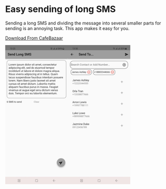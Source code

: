 # Easy sending of long SMS

Sending a long SMS and dividing the message into several smaller parts for sending is an annoying task. This app makes it easy for you.

[Download From CafeBazaar](https://cafebazaar.ir/app/ir.rezababakhani.longsms)



<img align='left' src='ss/en-1.jpg' width='200'>
<img align='left' src='ss/en-2.jpg'  width='200'>
